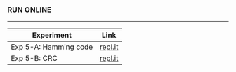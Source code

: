### RUN ONLINE

------------

| Experiment            | Link                                                         |
| --------------------- | ------------------------------------------------------------ |
| Exp 5-A: Hamming code | [repl.it](https://repl.it/@VaibhavSingh4/exp-5-hamming-code) |
| Exp 5-B: CRC          | [repl.it](https://repl.it/@VaibhavSingh4/exp-5-CRC)          |

